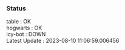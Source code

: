 ### Status


table : OK  
hogwarts : OK  
icy-bot : DOWN  
Latest Update : 2023-08-10 11:06:59.006456

